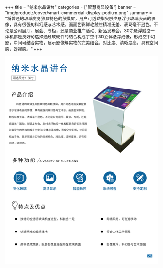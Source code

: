 +++
title = "纳米水晶讲台"
categories = ["智慧商显设备"]
banner = "img/products/cover/smart-commercial-display-podium.png"
summary = "将普通的玻璃变身独具特色的触摸屏，用户可透过指尖触控悬浮于玻璃表面的影像，具有很强的科幻感与艺术感。画面色彩鲜艳触控精准无差、表现毫不逊色。不论是公司展厅、展会、专柜，还是商业推广活动、新品发布会，30寸悬浮触控一体机都是良好的选择通过软硬件的结合构成了空中3D立体悬浮成像，形成空中幻影，中间可结合实物，展示影像与实物的完美结合。对比度、清晰度高，具有空间感，透视感。"
+++

![alt](35.png)
